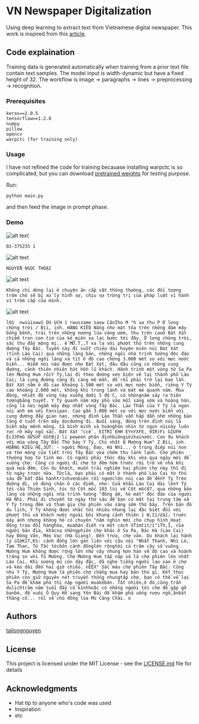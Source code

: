 # VN Newspaper Digitalization


Using deep learning to extract text from Vietnamese digital newspaper. This work is inspired from this [article](). 

## Code explaination
Training data is generated automatically when training from a prior text file contain text samples.
The model input is width-dynamic but have a fixed height of 32. The workflow is image -> paragraphs -> lines -> preprocessing -> recognition.


### Prerequisites


```
keras==2.0.5
tensorflow==1.2.0
numpy
pillow
opencv
warpctc (for training only)
```

### Usage

I have not refined the code for training becauase installing warpctc is so complicated, but you can download [pretrained weights]() for testing purpose.

Run:

```
python main.py
```

and then feed the image in prompt phase.


### Demo
![alt text](https://github.com/tailongnguyen/Newspaper-Optical-Character-Recognition/tree/master/images/0.jpg) 

```
02-375235 1 
```
![alt text](https://github.com/tailongnguyen/Newspaper-Optical-Character-Recognition/tree/master/images/46.png) 

```
NGUYỄN NGỌC THOẠI 
```
![alt text](https://github.com/tailongnguyen/Newspaper-Optical-Character-Recognition/tree/master/images/43.png) 

```
Không chỉ dừng lại ở chuyện ăn cắp vặt thông thường, các đối tượng trộm chó sẽ bị xử lý hình sự, chịu sự trừng trị của pháp luật vì hành vi trộm cắp của mình. 
```
![alt text](https://github.com/tailongnguyen/Newspaper-Optical-Character-Recognition/tree/master/images/9.jpg) 

```
lO1  nwiuisww1 DU ỤCH 1 rwuszame saxw CânĨho M "h ua thu P Ơ lưng chừng trời / Bìi, inh. HÀNG KIỀU Nắng như mật tỏa trên những đám mây bồng bênh, trải trên những nương lúa vàng ươm, thu trên caoở Bát Xát chiếm trọn con tim của kẻ miên xa lạc bước tới đây. Ở lưng chừng trời, sắc thu đẩy mộng mị.. ể MỮ.T,,T xa lạ với phượt thủ trên những cung đường Tây Bắc. Tuyến này đi suốt chiêu dài huyện miên núi Bát Xát (tỉnh Lào Cai) qua những làng bản, những ngôi nhà trình tường độc đáo và cả những ngôi làng xa tít ở độ cao chừng 3.000 mét so với mực nước biển... Hiếm nơi nào được như Bát Xát, đâu đâu cũng có những cung đường, cảnh thiên nhiên hút hồn lũ khách. Hành trình một vòng từ Sa Pa lên Mường Hum rôiY Tý,lại đi theo đường ven biên vẽ lại thành phố Lào Cai; là cung đường càng đi càng mê mẩn, để rổi phải trở lại bao lần. Bát Xát nằm ở độ cao khoảng 1.500 mét so với mực nước biển, riêng Y Tý cao khoảng 2.000 mét, không khí trong lành và mát mẻ quanh năm. Mùa đông, nhiệt độ vùng này xuống dưới 5 độ C, có nhữngnăm xảy ra hiện tượngbăng tuyết. Y Tý quanh năm mây phù vào mỗi sáng sớm và hoàng hôn, cũng là nơi ngắm mây đẹp nhất vùng Tầy Bảc. Lảo Thẩn của Y Tý là ngọn núi anh em với Fansipan. Cao gẩn 3.000 mét so với mực nước biển với cung đường đẩy gian nan, nhưng đỉnh Lảo Thẩn vẫn hấp dẫn nhờ những bản làng ở tuốt trên mây dọcđường đi. Buổi sáng, đứng trên đỉnh núi là biển mây mênh mông. Cả bình minh và hoànghôn nhìn từ ngọn núinày luôn rực rỡ mây ngũ sắc. Bát Xát "ccề . EITRI EHH EYnYXFE, 9IR)Fi GỊUFH Ệc33FmG GỨSÚF GGtBj2 li peween phân địnhbiêngiớihainước. Con 9u khách với mùa vàng Tây Đắc Thứ bảy Y Tý, Chủ nhât Q Mường Hum" Z Bìi, inh. HOẰNG KIỀu HỆ,3ÚT: - người Mông, Dao, Hà Nhì... ở trùng điệp núi non và thơ mộng của tiết trời Tây Bắc vừa chớm thu lành lạnh. Chợ phiên thường hợp từ tinh mơ. Có người phải thức dậy khi vừa qua ngày mới để xuống chợ. Cũng có người đi chợ từ đêm hôm trước rôi trở vê nhà khi quá nửa đêm. Còn du khách, muốn trải nghiệm hai phiên chợ này thì đi từ ngày trước nữa. Tứclà, bạn phải có mặt ở thành phố Lào Cai từ thú sáu để bắt đầu hànhtrìnhvenbiên rồi ngượclên núi cao để đếnY Tý Trên đường đi, sẽ dừng chân ở các điểm, như: Cửa khẩu Lào Cai dài lênY Tý tới cầu Thiên Sinh, túc từ Cột mốc 103 lùi về Cột mốc87, qua những bản làng và những ngôi nhà trình tường "đông ấm, hè mát" độc đáo của người Hà Nhì. Phải di chuyển từ ngày thứ sáu để bạn có mặt tại trung tâm xã Y Tý trong đêm và tham gia chợ phiên vào sáng sớm thứ bảy. Trên bản đồ du lịch, Y Tý không được nhắc tới nhiêu nhưng lại đặc biệt đối với phượt thủ và khách nước ngoài bởi khung cảnh thiên í W,Ií/ứắí; trước máy ảnh nhưng không hể có chuyện "năm nghìn mới cho chụp hình Hoạt động trao đổi hànghóa, muabán diễn ra một cách ốTímtit/i"iTh,Ỉ, của người bản địa, khácxa nhữngphiên chợ khác ở Sa Pa, Bác Hà (Lào Cai) hay Đông Văn, Mèo Vạc (Hà Giang). Đến trưa, chợ vãn. Du khách lại hành lý úIớKíT,KS: cánh đồng lớn gản liên với câu nói "Nhất Thanh, Nhì Lò, Tam Than, Tứ Tắc tứcbõn cánh đônglớn rộngtới cả trăm cây số vuông. Mường Hum không được rộng lớn như vậy nhung hơn hản về độ cao và hoành tráng so với Tú Mường. Chợ Mường Hum tấp nập và là chợ phiên lớn nhất Lào Cai. Khi sương mù còn dày đặc, đã nghe tiếng người lao xao ở chợ và kéo dài đến hai giờ chiểu. nẺỆX" Sắc màu chợ phiên Tây Bắc. Cũng nhu Y Tý, Mường Hum là phiên chợ chẳng mua hay bán thú gì. Kết thúc phiên còn giữ nguyên nét truyển thống nhungtấp chợ, bạn có thể về lại Sa Pa để khám phá thị nập người muakẻbán. Tất nhiên,ở đó,cũng trấn dulịchtrăm năm tuổi đẩy cổ kínhhoặc có những người tới chợ để gặp gỡ bạnbè, để xuôi Ô Quy Hồ sang Yên Bái để khám phá uống rượu ngô,ănbát thảng cố... rổi về chú đồng lúa Mù Căng Chải. o 
```


## Authors

[tailongnguyen](https://github.com/tailongnguyen)

## License

This project is licensed under the MIT License - see the [LICENSE.md](LICENSE.md) file for details

## Acknowledgments

* Hat tip to anyone who's code was used
* Inspiration
* etc
